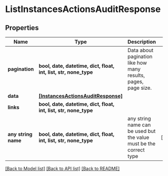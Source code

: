 # ListInstancesActionsAuditResponse


## Properties
Name | Type | Description | Notes
------------ | ------------- | ------------- | -------------
**pagination** | **bool, date, datetime, dict, float, int, list, str, none_type** | Data about pagination like how many results, pages, page size. | 
**data** | [**[InstancesActionsAuditResponse]**](InstancesActionsAuditResponse.md) |  | 
**links** | **bool, date, datetime, dict, float, int, list, str, none_type** |  | 
**any string name** | **bool, date, datetime, dict, float, int, list, str, none_type** | any string name can be used but the value must be the correct type | [optional]

[[Back to Model list]](../README.md#documentation-for-models) [[Back to API list]](../README.md#documentation-for-api-endpoints) [[Back to README]](../README.md)


